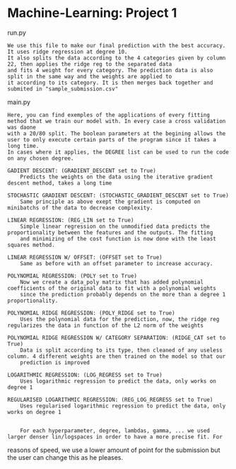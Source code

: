 # Machine-Learning: Project 1



run.py

	We use this file to make our final prediction with the best accuracy. It uses ridge regression at degree 10. 
	It also splits the data according to the 4 categories given by column 22, then applies the ridge reg to the separated data
	and fits 4 weight for every category. The prediction data is also split in the same way and the weights are applied to 
	it according to its category. It is then merges back together and submited in "sample_submission.csv"
	
main.py

	Here, you can find exemples of the applications of every fitting method that we train our model with. In every case a cross validation was daone
	with a 20/80 split. The boolean parameters at the begining allows the user to only execute certain parts of the program since it takes a long time.
	In cases where it applies, the DEGREE list can be used to run the code on any chosen degree.
	
	GADIENT DESCENT: (GRADIENT_DESCENT set to True)
		Predicts the weights on the data using the iterative gradient descent method, takes a long time
	
	STOCHASTIC GRADIENT DESCENT: (STOCHASTIC_GRADIENT_DESCENT set to True)
		Same principle as above exept the gradient is computed on minibatchs of the data to decrease complexity.
	
	LINEAR REGRESSION: (REG_LIN set to True)
		Simple linear regression on the unmodified data predicts the proportionality between the features and the outputs. The fitting
		and minimizing of the cost function is now done with the least squares method.
	
	LINEAR REGRESSION W/ OFFSET: (OFFSET set to True)
		Same as before with an offset parameter to increase accuracy.
	
	POLYNOMIAL REGRESSION: (POLY set to True)
		Now we create a data_poly matrix that has added polynomial coefficients of the original data to fit with a polynomial weights
		since the prediction probably depends on the more than a degree 1 proportionality.
	
	POLYNOMIAL RIDGE REGRESSION: (POLY_RIDGE set to True)
		Uses the polynomial data for the prediction, now, the ridge reg regularizes the data in function of the L2 norm of the weights		
	
	POLYNOMIAL RIDGE REGRESSION W/ CATEGORY SEPARATION: (RIDGE_CAT set to True)	
		Data is split according to its type, then cleaned of any useless column. 4 different weights are then trained on the model so that our 
		prediction is improved
	
	LOGARITHMIC REGRESSION: (LOG_REGRESS set to True)
		Uses logarithmic regression to predict the data, only works on degree 1
	
	REGULARISED LOGARITHMIC REGRESSION: (REG_LOG_REGRESS set to True)
		Uses regularised logarithmic regression to predict the data, only works on degree 1

		
		For each hyperparameter, degree, lambdas, gamma, ... we used larger denser lin/logspaces in order to have a more precise fit. For
reasons of speed, we use a lower amount of point for the submission but the user can change this as he pleases.
